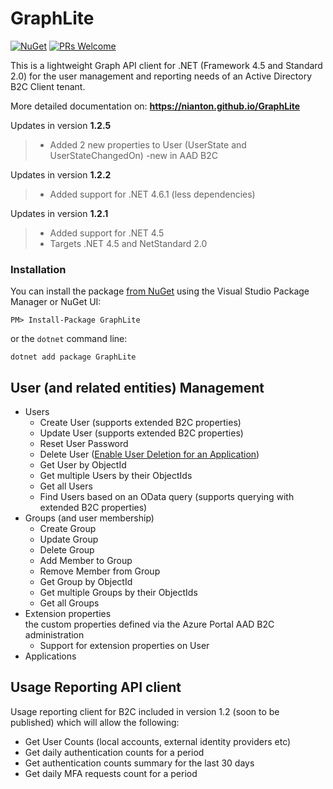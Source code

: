 # GraphLite

[![NuGet](https://img.shields.io/nuget/dt/GraphLite.svg)](https://www.nuget.org/packages/GraphLite/)
[![PRs Welcome](https://img.shields.io/badge/PRs-welcome-brightgreen.svg?style=flat)](http://makeapullrequest.com)

This is a lightweight Graph API client for .NET (Framework 4.5 and Standard 2.0) for the user management and reporting needs of an Active Directory B2C Client tenant. 

More detailed documentation on: **https://nianton.github.io/GraphLite**

Updates in version **1.2.5**
> * Added 2 new properties to User (UserState and UserStateChangedOn) -new in AAD B2C

Updates in version **1.2.2**
> * Added support for .NET 4.6.1 (less dependencies)

Updates in version **1.2.1**
> * Added support for .NET 4.5
> * Targets .NET 4.5 and NetStandard 2.0

### Installation
You can install the package [from NuGet](http://nuget.org/packages/GraphLite/) using the Visual Studio Package Manager or NuGet UI:

```
PM> Install-Package GraphLite
```

or the `dotnet` command line:

```
dotnet add package GraphLite
```

## User (and related entities) Management
* Users
  * Create User (supports extended B2C properties)
  * Update User (supports extended B2C properties)
  * Reset User Password
  * Delete User ([Enable User Deletion for an Application](https://docs.microsoft.com/en-us/azure/active-directory-b2c/active-directory-b2c-devquickstarts-graph-dotnet#configure-delete-permissions-for-your-application))
  * Get User by ObjectId
  * Get multiple Users by their ObjectIds
  * Get all Users
  * Find Users based on an OData query (supports querying with extended B2C properties)
* Groups (and user membership)
  * Create Group
  * Update Group
  * Delete Group
  * Add Member to Group
  * Remove Member from Group
  * Get Group by ObjectId
  * Get multiple Groups by their ObjectIds
  * Get all Groups
* Extension properties <br/>the custom properties defined via the Azure Portal AAD B2C administration
  * Support for extension properties on User
* Applications

## Usage Reporting API client
Usage reporting client for B2C included in version 1.2 (soon to be published) which will allow the following:
* Get User Counts (local accounts, external identity providers etc)
* Get daily authentication counts for a period
* Get authentication counts summary for the last 30 days
* Get daily MFA requests count for a period

